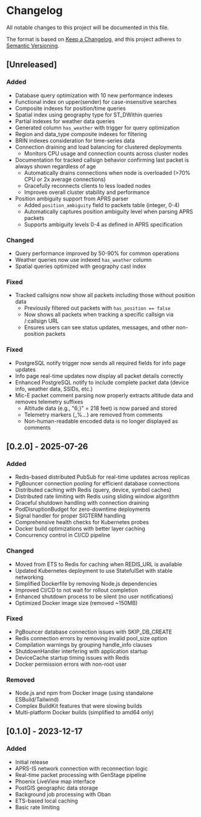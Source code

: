 # Changelog

All notable changes to this project will be documented in this file.

The format is based on [Keep a Changelog](https://keepachangelog.com/en/1.0.0/),
and this project adheres to [Semantic Versioning](https://semver.org/spec/v2.0.0.html).

## [Unreleased]

### Added
- Database query optimization with 10 new performance indexes
- Functional index on upper(sender) for case-insensitive searches
- Composite indexes for position/time queries
- Spatial index using geography type for ST_DWithin queries
- Partial indexes for weather data queries
- Generated column `has_weather` with trigger for query optimization
- Region and data_type composite indexes for filtering
- BRIN indexes consideration for time-series data
- Connection draining and load balancing for clustered deployments
  - Monitors CPU usage and connection counts across cluster nodes
- Documentation for tracked callsign behavior confirming last packet is always shown regardless of age
  - Automatically drains connections when node is overloaded (>70% CPU or 2x average connections)
  - Gracefully reconnects clients to less loaded nodes
  - Improves overall cluster stability and performance
- Position ambiguity support from APRS parser
  - Added `position_ambiguity` field to packets table (integer, 0-4)
  - Automatically captures position ambiguity level when parsing APRS packets
  - Supports ambiguity levels 0-4 as defined in APRS specification

### Changed
- Query performance improved by 50-90% for common operations
- Weather queries now use indexed `has_weather` column
- Spatial queries optimized with geography cast index

### Fixed
- Tracked callsigns now show all packets including those without position data
  - Previously filtered out packets with `has_position == false` 
  - Now shows all packets when tracking a specific callsign via /:callsign URL
  - Ensures users can see status updates, messages, and other non-position packets

### Fixed
- PostgreSQL notify trigger now sends all required fields for info page updates
- Info page real-time updates now display all packet details correctly
- Enhanced PostgreSQL notify to include complete packet data (device info, weather data, SSIDs, etc.)
- Mic-E packet comment parsing now properly extracts altitude data and removes telemetry suffixes
  - Altitude data (e.g., "6;}" = 218 feet) is now parsed and stored
  - Telemetry markers (_%...) are removed from comments
  - Non-human-readable encoded data is no longer displayed as comments

## [0.2.0] - 2025-07-26

### Added
- Redis-based distributed PubSub for real-time updates across replicas
- PgBouncer connection pooling for efficient database connections
- Distributed caching with Redis (query, device, symbol caches)
- Distributed rate limiting with Redis using sliding window algorithm
- Graceful shutdown handling with connection draining
- PodDisruptionBudget for zero-downtime deployments
- Signal handler for proper SIGTERM handling
- Comprehensive health checks for Kubernetes probes
- Docker build optimizations with better layer caching
- Concurrency control in CI/CD pipeline

### Changed
- Moved from ETS to Redis for caching when REDIS_URL is available
- Updated Kubernetes deployment to use StatefulSet with stable networking
- Simplified Dockerfile by removing Node.js dependencies
- Improved CI/CD to not wait for rollout completion
- Enhanced shutdown process to be silent (no user notifications)
- Optimized Docker image size (removed ~150MB)

### Fixed
- PgBouncer database connection issues with SKIP_DB_CREATE
- Redis connection errors by removing invalid pool_size option
- Compilation warnings by grouping handle_info clauses
- ShutdownHandler interfering with application startup
- DeviceCache startup timing issues with Redis
- Docker permission errors with non-root user

### Removed
- Node.js and npm from Docker image (using standalone ESBuild/Tailwind)
- Complex BuildKit features that were slowing builds
- Multi-platform Docker builds (simplified to amd64 only)

## [0.1.0] - 2023-12-17

### Added
- Initial release
- APRS-IS network connection with reconnection logic
- Real-time packet processing with GenStage pipeline
- Phoenix LiveView map interface
- PostGIS geographic data storage
- Background job processing with Oban
- ETS-based local caching
- Basic rate limiting